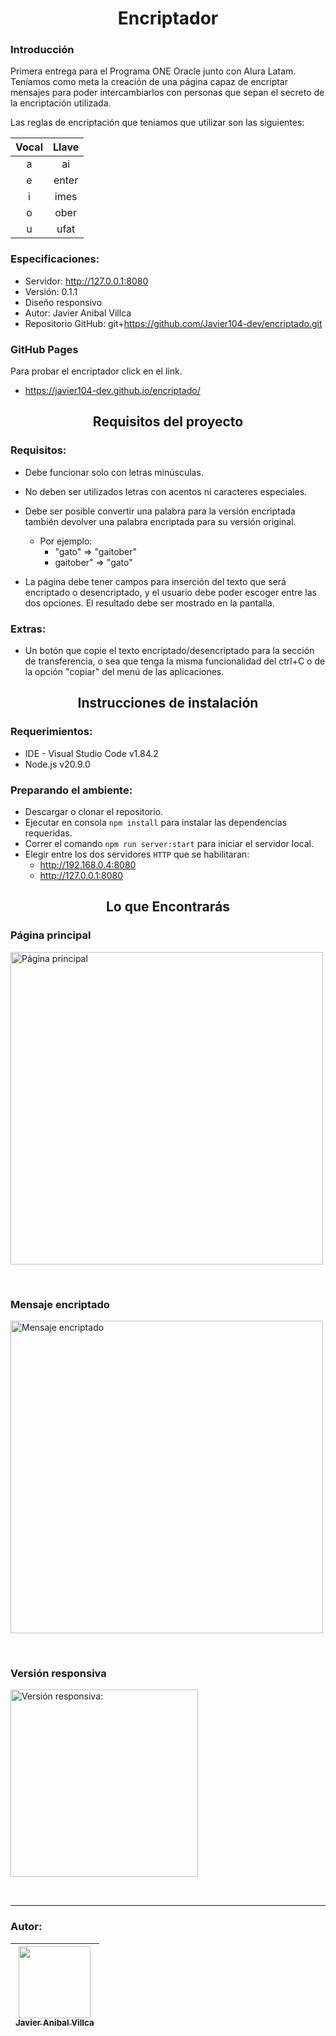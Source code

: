 <h1 align='center'>Encriptador</h1>

### Introducción
Primera entrega para el Programa ONE Oracle junto con Alura Latam. Teníamos como meta la creación de una página capaz de encriptar mensajes para poder intercambiarlos con personas que sepan el secreto de la encriptación utilizada.

Las reglas de encriptación que teniamos que utilizar son las siguientes:

| Vocal | Llave |
| :---: | :---: |
|   a   |  ai   |
|   e   | enter |
|   i   | imes  |
|   o   | ober  |
|   u   | ufat  |

### Especificaciones:
- Servidor: http://127.0.0.1:8080
- Versión: 0.1.1
- Diseño responsivo
- Autor: Javier Anibal Villca
- Repositorio GitHub: git+https://github.com/Javier104-dev/encriptado.git

### GitHub Pages
Para probar el encriptador click en el link.
- https://javier104-dev.github.io/encriptado/

<h2 align='center'>Requisitos del proyecto</h2>

### Requisitos:
- Debe funcionar solo con letras minúsculas.
- No deben ser utilizados letras con acentos ni caracteres especiales.
- Debe ser posible convertir una palabra para la versión encriptada también devolver una palabra encriptada para su versión original.
  - Por ejemplo:
    - "gato" => "gaitober"
    - gaitober" => "gato"

- La página debe tener campos para
inserción del texto que será encriptado o desencriptado, y el usuario debe poder escoger entre las dos opciones.
El resultado debe ser mostrado en la pantalla.

### Extras:
- Un botón que copie el texto encriptado/desencriptado para la sección de transferencia, o sea que tenga la misma funcionalidad del ctrl+C o de la opción "copiar" del menú de las aplicaciones.

<h2 align='center'>Instrucciones de instalación</h2>

### Requerimientos:
- IDE - Visual Studio Code v1.84.2
- Node.js v20.9.0

### Preparando el ambiente:
- Descargar o clonar el repositorio.
- Ejecutar en consola `npm install` para instalar las dependencias requeridas.
- Correr el comando `npm run server:start` para iniciar el servidor local.
- Elegir entre los dos servidores `HTTP` que se habilitaran:
  - http://192.168.0.4:8080
  - http://127.0.0.1:8080

<h2 align='center'>Lo que Encontrarás</h2>

### Página principal
<p align='left'>
  <img
    alt='Página principal'
    width='500'
    src='https://github.com/Javier104-dev/encriptado/assets/105408069/e9fd0453-3ee6-4e68-a0ef-4c95017b560b'
  >
</p>
<br>

### Mensaje encriptado
<p align='left'>
  <img
    alt='Mensaje encriptado'
    width='500'
    src='https://github.com/Javier104-dev/encriptado/assets/105408069/a5b097e6-9e88-4c0f-98cf-f87d3c3c46d8'
  >
</p>
<br>

### Versión responsiva
<p align='left'>
  <img
    alt='Versión responsiva:'
    width='300'
    src='https://github.com/Javier104-dev/encriptado/assets/105408069/8898f762-3480-4ede-923d-215c4bedd1c5'
  >
</p>
<br>

---

### Autor:
| [<img src='https://avatars.githubusercontent.com/u/105408069?v=4' width=115><br><sub>Javier Anibal Villca</sub>](https://github.com/Javier104-dev) |
| :------------------------------------------------------------------------------------------------------------------------------------------------: |
